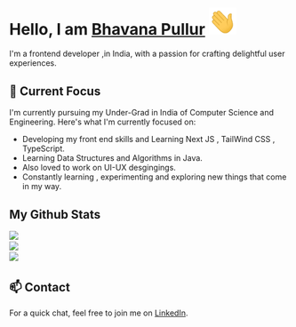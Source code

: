 # Hello, I am <a  href="https://www.linkedin.com/in/bhavpullur/">Bhavana Pullur</a> <img src="https://raw.githubusercontent.com/ABSphreak/ABSphreak/master/gifs/Hi.gif" width="50px">

I'm a  frontend developer ,in India, with a passion for crafting delightful user experiences. 

## 🔭 Current Focus 

I'm currently pursuing my Under-Grad in India of Computer Science and Engineering. Here's what I'm currently focused on:

- Developing my front end skills and Learning Next JS , TailWind CSS , TypeScript.
- Learning Data Structures and Algorithms in Java.
- Also loved to work on UI-UX desgingings.
- Constantly learning , experimenting and exploring new things that come in my way.


## My Github Stats
![](https://github-readme-stats.vercel.app/api?username=bhavpullur&theme=nightowl&hide_border=true&include_all_commits=false&count_private=false)<br/>
![](https://github-readme-streak-stats.herokuapp.com/?user=bhavpullur&theme=nightowl&hide_border=true)<br/>
![](https://github-readme-stats.vercel.app/api/top-langs/?username=bhavpullur&theme=nightowl&hide_border=true&include_all_commits=false&count_private=false&layout=compact)



## 📫 Contact

 For a quick chat, feel free to join me on [LinkedIn]([https://www.linkedin.com/in/bhavpullur/](https://www.linkedin.com/in/bhavana-pullur-836115249/)). 
